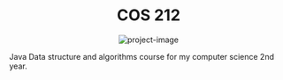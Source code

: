 <h1 align="center" id="title">COS 212</h1>

<p align="center"><img src="https://socialify.git.ci/hayley-d/COS212/image?font=KoHo&amp;language=1&amp;name=1&amp;owner=1&amp;pattern=Solid&amp;theme=Dark" alt="project-image"></p>

<p id="description">Java Data structure and algorithms course for my computer science 2nd year.</p>
